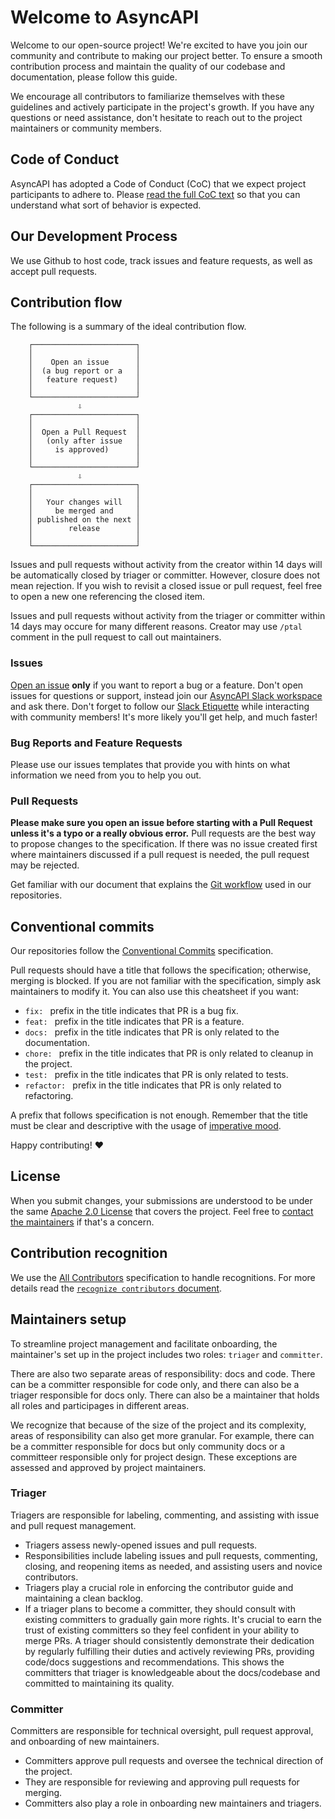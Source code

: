 # Welcome to AsyncAPI

Welcome to our open-source project! We're excited to have you join our community and contribute to making our project better. To ensure a smooth contribution process and maintain the quality of our codebase and documentation, please follow this guide. 

We encourage all contributors to familiarize themselves with these guidelines and actively participate in the project's growth. If you have any questions or need assistance, don't hesitate to reach out to the project maintainers or community members.

## Code of Conduct

AsyncAPI has adopted a Code of Conduct (CoC) that we expect project participants to adhere to. Please [read the full CoC text](./CODE_OF_CONDUCT.md) so that you can understand what sort of behavior is expected.

## Our Development Process

We use Github to host code, track issues and feature requests, as well as accept pull requests.

## Contribution flow

The following is a summary of the ideal contribution flow.

```
    ┌───────────────────────┐
    │                       │
    │    Open an issue      │
    │  (a bug report or a   │
    │   feature request)    │
    │                       │
    └───────────────────────┘
               ⇩
    ┌───────────────────────┐
    │                       │
    │  Open a Pull Request  │
    │   (only after issue   │
    │     is approved)      │
    │                       │
    └───────────────────────┘
               ⇩
    ┌───────────────────────┐
    │                       │
    │   Your changes will   │
    │     be merged and     │
    │ published on the next │
    │        release        │
    │                       │
    └───────────────────────┘
```

Issues and pull requests without activity from the creator within 14 days will be automatically closed by triager or committer. However, closure does not mean rejection. If you wish to revisit a closed issue or pull request, feel free to open a new one referencing the closed item.

Issues and pull requests without activity from the triager or committer within 14 days may occure for many different reasons. Creator may use `/ptal` comment in the pull request to call out maintainers.

### Issues

[Open an issue](https://github.com/asyncapi/asyncapi/issues/new) **only** if you want to report a bug or a feature. Don't open issues for questions or support, instead join our [AsyncAPI Slack workspace](https://www.asyncapi.com/slack-invite) and ask there. Don't forget to follow our [Slack Etiquette](https://github.com/asyncapi/community/blob/master/slack-etiquette.md) while interacting with community members! It's more likely you'll get help, and much faster!

### Bug Reports and Feature Requests

Please use our issues templates that provide you with hints on what information we need from you to help you out.

### Pull Requests

**Please make sure you open an issue before starting with a Pull Request unless it's a typo or a really obvious error.** Pull requests are the best way to propose changes to the specification. If there was no issue created first where maintainers discussed if a pull request is needed, the pull request may be rejected.

Get familiar with our document that explains the [Git workflow](https://github.com/asyncapi/community/blob/master/git-workflow.md) used in our repositories.

## Conventional commits

Our repositories follow the [Conventional Commits](https://www.conventionalcommits.org/en/v1.0.0/#summary) specification.

Pull requests should have a title that follows the specification; otherwise, merging is blocked. If you are not familiar with the specification, simply ask maintainers to modify it. You can also use this cheatsheet if you want:

- `fix: ` prefix in the title indicates that PR is a bug fix.
- `feat: ` prefix in the title indicates that PR is a feature.
- `docs: ` prefix in the title indicates that PR is only related to the documentation.
- `chore: ` prefix in the title indicates that PR is only related to cleanup in the project.
- `test: ` prefix in the title indicates that PR is only related to tests.
- `refactor: ` prefix in the title indicates that PR is only related to refactoring.

A prefix that follows specification is not enough. Remember that the title must be clear and descriptive with the usage of [imperative mood](https://chris.beams.io/posts/git-commit/#imperative).

Happy contributing! :heart:

## License

When you submit changes, your submissions are understood to be under the same [Apache 2.0 License](https://github.com/asyncapi/asyncapi/blob/master/LICENSE) that covers the project. Feel free to [contact the maintainers](https://www.asyncapi.com/slack-invite) if that's a concern.

## Contribution recognition

We use the [All Contributors](https://allcontributors.org/docs/en/specification) specification to handle recognitions. For more details read the [`recognize contributors` document](https://github.com/asyncapi/community/blob/master/recognize-contributors.md).

## Maintainers setup

To streamline project management and facilitate onboarding, the maintainer's set up in the project includes two roles: `triager` and `committer`.

There are also two separate areas of responsibility: docs and code. There can be a committer responsible for code only, and there can also be a triager responsible for docs only. There can also be a maintainer that holds all roles and participages in different areas.

We recognize that because of the size of the project and its complexity, areas of responsibility can also get more granular. For example, there can be a committer responsible for docs but only community docs or a committeer responsible only for project design. These exceptions are assessed and approved by project maintainers.

### Triager

Triagers are responsible for labeling, commenting, and assisting with issue and pull request management.

- Triagers assess newly-opened issues and pull requests.
- Responsibilities include labeling issues and pull requests, commenting, closing, and reopening items as needed, and assisting users and novice contributors.
- Triagers play a crucial role in enforcing the contributor guide and maintaining a clean backlog.
- If a triager plans to become a committer, they should consult with existing committers to gradually gain more rights. It's crucial to earn the trust of existing committers so they feel confident in your ability to merge PRs. A triager should consistently demonstrate their dedication by regularly fulfilling their duties and actively reviewing PRs, providing code/docs suggestions and recommendations. This shows the committers that triager is knowledgeable about the docs/codebase and committed to maintaining its quality.

### Committer

Committers are responsible for technical oversight, pull request approval, and onboarding of new maintainers.

- Committers approve pull requests and oversee the technical direction of the project.
- They are responsible for reviewing and approving pull requests for merging.
- Committers also play a role in onboarding new maintainers and triagers.
